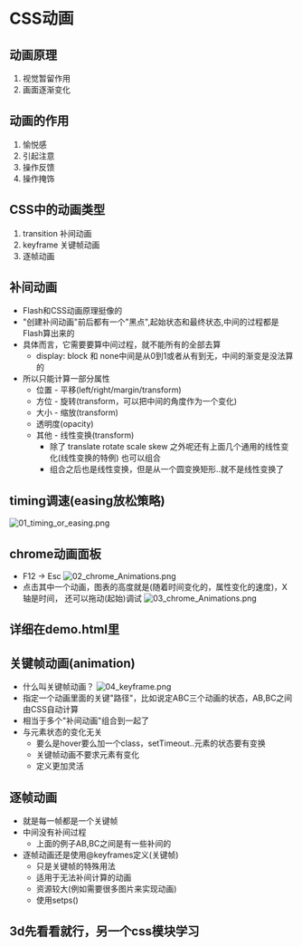 # CSS动画

## 动画原理
1. 视觉暂留作用
2. 画面逐渐变化

## 动画的作用
1. 愉悦感
2. 引起注意
3. 操作反馈
4. 操作掩饰

## CSS中的动画类型
1. transition 补间动画
2. keyframe 关键帧动画
3. 逐帧动画

## 补间动画
* Flash和CSS动画原理挺像的
* "创建补间动画"前后都有一个"黑点",起始状态和最终状态,中间的过程都是Flash算出来的
* 具体而言，它需要要算中间过程，就不能所有的全部去算
  * display: block 和 none中间是从0到1或者从有到无，中间的渐变是没法算的
* 所以只能计算一部分属性
  * 位置 - 平移(left/right/margin/transform)
  * 方位 - 旋转(transform，可以把中间的角度作为一个变化)
  * 大小 - 缩放(transform)
  * 透明度(opacity)
  * 其他 - 线性变换(transform)
    * 除了 translate rotate scale skew 之外呢还有上面几个通用的线性变化(线性变换的特例) 也可以组合
    * 组合之后也是线性变换，但是从一个圆变换矩形..就不是线性变换了
## timing调速(easing放松策略)
![01_timing_or_easing.png](/CourseImages/01_timing_or_easing.png)


## chrome动画面板
* F12 -> Esc
![02_chrome_Animations.png](/CourseImages/02_chrome_Animations.png)
* 点击其中一个动画，图表的高度就是(随着时间变化的，属性变化的速度)，X轴是时间， 还可以拖动(起始)调试
![03_chrome_Animations.png](/CourseImages/03_chrome_Animations.png)


## 详细在demo.html里

## 关键帧动画(animation)
* 什么叫关键帧动画？
![04_keyframe.png](/CourseImages/04_keyframe.png)
* 指定一个动画里面的关键"路径"，比如说定ABC三个动画的状态，AB,BC之间由CSS自动计算 
* 相当于多个"补间动画"组合到一起了
* 与元素状态的变化无关
  * 要么是hover要么加一个class，setTimeout..元素的状态要有变换
  * 关键帧动画不要求元素有变化
  * 定义更加灵活


## 逐帧动画
* 就是每一帧都是一个关键帧
* 中间没有补间过程
  * 上面的例子AB,BC之间是有一些补间的
* 逐帧动画还是使用@keyframes定义(关键帧)
  * 只是关键帧的特殊用法
  * 适用于无法补间计算的动画
  * 资源较大(例如需要很多图片来实现动画)
  * 使用setps()

## 3d先看看就行，另一个css模块学习